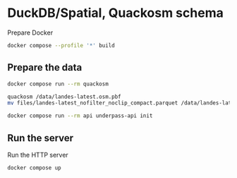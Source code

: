 # DuckDB/Spatial, Quackosm schema

Prepare Docker
```sh
docker compose --profile '*' build
```

## Prepare the data

```sh
docker compose run --rm quackosm
```

```sh
quackosm /data/landes-latest.osm.pbf
mv files/landes-latest_nofilter_noclip_compact.parquet /data/landes-latest_nofilter_noclip_compact.parquet
```

```sh
docker compose run --rm api underpass-api init
```

## Run the server

Run the HTTP server
```
docker compose up
```
